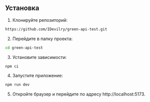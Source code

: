 ## Установка

1. Клонируйте репозиторий:

```bash
https://github.com/IDevilry/green-api-test.git
```

2. Перейдите в папку проекта:

```bash
cd green-api-test
```

3. Установите зависимости:

```bash
npm ci
```

4. Запустите приложение:

```bash
npm run dev
```

5. Откройте браузер и перейдите по адресу http://localhost:5173.
